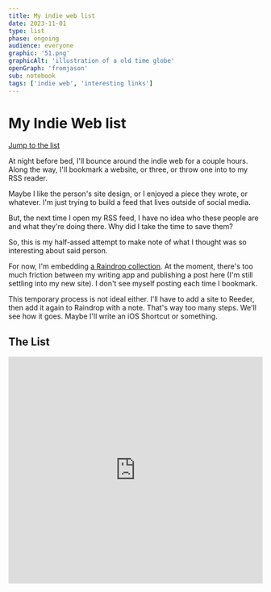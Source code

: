 ```yaml
---
title: My indie web list
date: 2023-11-01
type: list
phase: ongoing
audience: everyone
graphic: '51.png'
graphicAlt: 'illustration of a old time globe'
openGraph: 'fromjason'
sub: notebook
tags: ['indie web', 'interesting links']
---
```

# My Indie Web list

[Jump to the list](#the-list)

At night before bed, I'll bounce around the indie web for a couple hours. Along the way, I'll bookmark a website, or three, or throw one into to my RSS reader. 

Maybe I like the person's site design, or I enjoyed a piece they wrote, or whatever. I'm just trying to build a feed that lives outside of social media. 

But, the next time I open my RSS feed, I have no idea who these people are and what they're doing there. Why did I take the time to save them?

So, this is my half-assed attempt to make note of what I thought was so interesting about said person.

For now, I'm embedding [a Raindrop collection](https://raindrop.io/JayVee/indie-web-38881876). At the moment, there's too much friction between my writing app and publishing a post here (I'm still settling into my new site). I don't see myself posting each time I bookmark. 

This temporary process is not ideal either. I'll have to add a site to Reeder, then add it again to Raindrop with a note. That's way too many steps. We'll see how it goes. Maybe I'll write an iOS Shortcut or something. 

## The List

<iframe style="border: 0; width: 100%; height: 450px;" allowfullscreen frameborder="0" src="https://raindrop.io/JayVee/indie-web-38881876/embed/sort=-created&hide=Header"></iframe>
